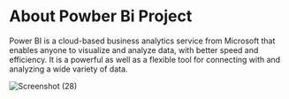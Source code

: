 # About Powber Bi Project

Power BI is a cloud-based business analytics service from Microsoft that enables anyone to visualize and analyze data, with better speed and efficiency. It is a powerful as well as a flexible tool for connecting with and analyzing a wide variety of data.

![Screenshot (28)](https://user-images.githubusercontent.com/114003984/191486453-6eb81b00-922b-4733-b38e-db6f2a9fc141.png)
